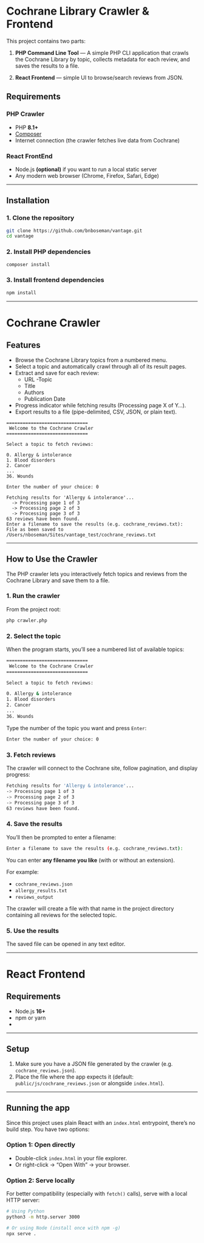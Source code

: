 # Cochrane Library Crawler & Frontend

This project contains two parts:

1. **PHP Command Line Tool** — A simple PHP CLI application that crawls the Cochrane Library
   by topic, collects metadata for each review, and saves the results to a file.

2. **React Frontend** — simple UI to browse/search reviews from JSON.
## Requirements

### PHP Crawler
- PHP **8.1+**
- [Composer](https://getcomposer.org/)
- Internet connection (the crawler fetches live data from Cochrane)
### React FrontEnd
- Node.js **(optional)** if you want to run a local static server
- Any modern web browser (Chrome, Firefox, Safari, Edge)
---
## Installation

### 1. Clone the repository
```bash
git clone https://github.com/bnboseman/vantage.git
cd vantage
```
### 2. Install PHP dependencies

```bash
composer install
````

### 3. Install frontend dependencies
```bash
npm install
```

---
# Cochrane Crawler
  
## Features

- Browse the Cochrane Library topics from a numbered menu.
- Select a topic and automatically crawl through all of its result pages.
- Extract and save for each review:
  - URL
  -Topic 
  - Title 
  - Authors 
  - Publication Date
- Progress indicator while fetching results (Processing page X of Y…).
- Export results to a file (pipe-delimited, CSV, JSON, or plain text).

```
==============================
 Welcome to the Cochrane Crawler
==============================

Select a topic to fetch reviews:

0. Allergy & intolerance
1. Blood disorders
2. Cancer
...
36. Wounds

Enter the number of your choice: 0

Fetching results for 'Allergy & intolerance'...
  -> Processing page 1 of 3
  -> Processing page 2 of 3
  -> Processing page 3 of 3
63 reviews have been found.
Enter a filename to save the results (e.g. cochrane_reviews.txt):
File as been saved to /Users/nboseman/Sites/vantage_test/cochrane_reviews.txt  
```
---
## How to Use the Crawler

The PHP crawler lets you interactively fetch topics and reviews from the Cochrane Library and save them to a file.

### 1. Run the crawler
From the project root:

```bash
php crawler.php
```
### 2. Select the topic
When the program starts, you’ll see a numbered list of available topics:
```bash
==============================
 Welcome to the Cochrane Crawler
==============================

Select a topic to fetch reviews:

0. Allergy & intolerance
1. Blood disorders
2. Cancer
...
36. Wounds
```
Type the number of the topic you want and press `Enter`:
```bash 
Enter the number of your choice: 0
```
### 3. Fetch reviews
The crawler will connect to the Cochrane site, follow pagination, and display progress:

```bash
Fetching results for 'Allergy & intolerance'...
-> Processing page 1 of 3
-> Processing page 2 of 3
-> Processing page 3 of 3
63 reviews have been found.
```
### 4. Save the results
You’ll then be prompted to enter a filename:

```bash
Enter a filename to save the results (e.g. cochrane_reviews.txt):
```

You can enter **any filename you like** (with or without an extension).  

For example:

- `cochrane_reviews.json`
- `allergy_results.txt`
- `reviews_output`

The crawler will create a file with that name in the project directory containing all reviews for the selected topic.

### 5. Use the results

The saved file can be opened in any text editor.

---

# React Frontend
## Requirements
- Node.js **16+**
- npm or yarn
- 
---

## Setup

1. Make sure you have a JSON file generated by the crawler (e.g. `cochrane_reviews.json`).
2. Place the file where the app expects it (default: `public/js/cochrane_reviews.json` or alongside `index.html`).

---

## Running the app

Since this project uses plain React with an `index.html` entrypoint, there’s no build step. You have two options:

### Option 1: Open directly
- Double-click `index.html` in your file explorer.
- Or right-click → “Open With” → your browser.

### Option 2: Serve locally
For better compatibility (especially with `fetch()` calls), serve with a local HTTP server:

```bash
# Using Python
python3 -m http.server 3000

# Or using Node (install once with npm -g)
npx serve .
```